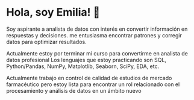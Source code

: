 # Hola, soy Emilia!  👋

Soy aspirante a analista de datos con interés en convertir información en respuestas y decisiones.
me entusiasma encontrar patrones y corregir datos para optimizar resultados. 

Actualmente estoy por terminar mi curso para convertirme en analista de datos profesional
Los lenguajes que estoy practicando son SQL, Python/Pandas, NumPy, Matplotlib, Seaborn, SciPy, EDA, etc.

Actualmente trabajo en control de calidad de estudios de mercado farmacéutico pero estoy lista para encontrar un rol relacionado con el procesamiento y análisis de datos en un ámbito nuevo
